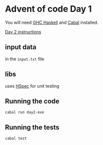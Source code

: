 # Advent of code Day 1
You will need [GHC Haskell](https://www.haskell.org/ghc/) and [Cabal](https://www.haskell.org/cabal/) installed.

[Day 2 instructions](https://adventofcode.com/2021/day/2)

## input data
in the `input.txt` file

## libs
uses [HSpec](https://hspec.github.io/) for unit testing

## Running the code
```
cabal run day2-exe
```

## Running the tests
```
cabal test
```